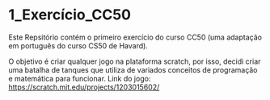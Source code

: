 # 1_Exercício_CC50

Este Repsitório contém o primeiro exercício do curso CC50 (uma adaptação em português do curso CS50 de Havard).

O objetivo é criar qualquer jogo na plataforma scratch, por isso, decidi criar uma batalha de tanques que utiliza de variados conceitos de programação e matemática para funcionar.
Link do jogo: https://scratch.mit.edu/projects/1203015602/
